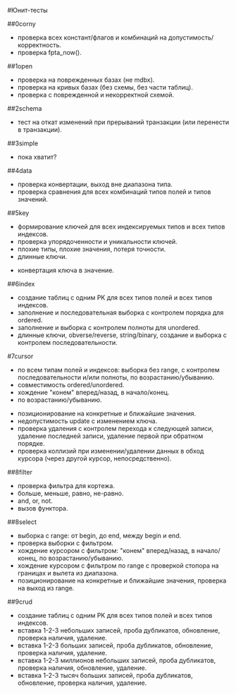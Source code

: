 #Юнит-тесты

##0corny
 - проверка всех констант/флагов и комбинаций на допустимость/корректность.
 - проверка fpta_now().

##1open
 - проверка на поврежденных базах (не mdbx).
 - проверка на кривых базах (без схемы, без части таблиц).
 - проверка с поврежденной и некорректной схемой.

##2schema
 - тест на откат изменений при прерываний транзакции (или перенести в транзакции).

##3simple
 - пока хватит?

##4data
 + проверка конвертации, выход вне диапазона типа.
 + проверка сравнения для всех комбинаций типов полей и типов значений.

##5key
 + формирование ключей для всех индексируемых типов и всех типов индексов.
 + проверка упорядоченности и уникальности ключей.
 + плохие типы, плохие значения, потеря точности.
 + длинные ключи.
 - конвертация ключа в значение.

##6index
 + создание таблиц с одним PK для всех типов полей и всех типов индексов.
 + заполнение и последовательная выборка с контролем порядка для ordered.
 + заполнение и выборка с контролем полноты для unordered.
 + длинные ключи, obverse/reverse, string/binary, создание и выборка с контролем последовательности.

#7cursor
 + по всем типам полей и индексов: выборка без range, с контролем последовательности и/или полноты, по возрастанию/убыванию.
 + совместимость ordered/unordered.
 + хождение "конем" вперед/назад, в начало/конец.
 + по возрастанию/убыванию.
 - позиционирование на конкретные и ближайшие значения.
 - недопустимость update с изменением ключа.
 - проверка удаления с контролем перехода к следующей записи, удаление последней записи, удаление первой при обратном порядке.
 - проверка коллизий при изменении/удалении данных в обход курсора (через другой курсор, непосредственно).

##8filter
 - проверка фильтра для кортежа.
 - больше, меньше, равно, не-равно.
 - and, or, not.
 - вызов функтора.

##8select
 - выборка с range: от begin, до end, между begin и end.
 - проверка выборки с фильтром.
 - хождение курсором с фильтром: "конем" вперед/назад, в начало/конец, по возрастанию/убыванию.
 - хождение курсором с фильтром по range с проверкой стопора на границах и вылета из диапазона.
 - позиционирование на конкретные и ближайшие значения, проверка на выход из range.

##9crud
 - создание таблиц с одним PK для всех типов полей и всех типов индексов.
 - вставка 1-2-3 небольших записей, проба дубликатов, обновление, проверка наличия, удаление.
 - вставка 1-2-3 больших записей, проба дубликатов, обновление, проверка наличия, удаление.
 - вставка 1-2-3 миллионов небольших записей, проба дубликатов, проверка наличия, обновление, удаление.
 - вставка 1-2-3 тысяч больших записей, проба дубликатов, обновление, проверка наличия, удаление.
